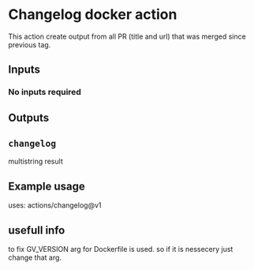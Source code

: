# Changelog docker action

This action create output from all PR (title and url) that was merged since previous tag.

## Inputs

### No inputs required

## Outputs

## `changelog`

multistring result

## Example usage

uses: actions/changelog@v1

## usefull info
to fix GV_VERSION arg for Dockerfile is used. so if it is nessecery just change that arg.